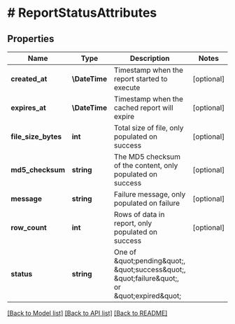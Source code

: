 # # ReportStatusAttributes

## Properties

Name | Type | Description | Notes
------------ | ------------- | ------------- | -------------
**created_at** | **\DateTime** | Timestamp when the report started to execute | [optional]
**expires_at** | **\DateTime** | Timestamp when the cached report will expire | [optional]
**file_size_bytes** | **int** | Total size of file, only populated on success | [optional]
**md5_checksum** | **string** | The MD5 checksum of the content, only populated on success | [optional]
**message** | **string** | Failure message, only populated on failure | [optional]
**row_count** | **int** | Rows of data in report, only populated on success | [optional]
**status** | **string** | One of \&quot;pending\&quot;, \&quot;success\&quot;, \&quot;failure\&quot;, or \&quot;expired\&quot; |

[[Back to Model list]](../../README.md#models) [[Back to API list]](../../README.md#endpoints) [[Back to README]](../../README.md)
